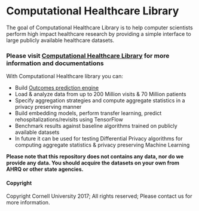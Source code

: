 # Computational Healthcare Library 
The goal of Computational Healthcare Library is to help computer scientists perform high impact healthcare research 
by providing a simple interface to large publicly available healthcare datasets. 



### Please visit [Computational Healthcare Library](http://www.computationalhealthcare.com/library) for more information and documentations

With Computational Healthcare library you can:
- Build [Outcomes prediction engine](http://www.computationalhealthcare.com/ML)  
- Load & analyze data from up to 200 Million visits & 70 Million patients
- Specify aggregation strategies and compute aggregate statistics in a privacy preserving manner   
- Build embedding models, perform transfer learning, predict rehospitalizations/revisits using TensorFlow 
- Benchmark results against baseline algorithms trained on publicly available datasets
- In future it can be used for testing Differential Privacy algorithms for computing aggregate statistics & privacy preserving Machine Learning


**Please note that this repository does not contains any data, nor do we provide any data. You should acquire the datasets 
on your own from AHRQ or other state agencies.**
 
#### Copyright
Copyright Cornell University 2017; All rights reserved; Please contact us for more information.
